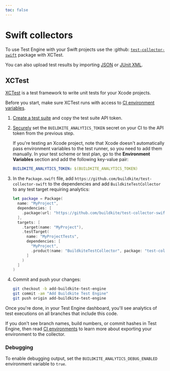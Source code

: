 ```yaml
---
toc: false
---
```


# Swift collectors

To use Test Engine with your Swift projects use the :github: [`test-collector-swift`](https://github.com/buildkite/test-collector-swift) package with XCTest.

You can also upload test results by importing [JSON](/docs/test-engine/importing-json) or [JUnit XML](/docs/test-engine/importing-junit-xml).

## XCTest

[XCTest](https://developer.apple.com/documentation/xctest) is a test framework to write unit tests for your Xcode projects.

Before you start, make sure XCTest runs with access to [CI environment variables](/docs/test-engine/ci-environments).

1. [Create a test suite](https://buildkite.com/docs/test-engine) and copy the test suite API token.

1. [Securely](/docs/pipelines/security/secrets/managing) set the `BUILDKITE_ANALYTICS_TOKEN` secret on your CI to the API token from the previous step.

    If you're testing an Xcode project, note that Xcode doesn't automatically pass environment variables to the test runner, so you need to add them manually.
    In your test scheme or test plan, go to the **Environment Variables** section and add the following key-value pair:

    ```yaml
    BUILDKITE_ANALYTICS_TOKEN: $(BUILDKITE_ANALYTICS_TOKEN)
     ```

1. In the `Package.swift` file, add `https://github.com/buildkite/test-collector-swift` to the dependencies and add `BuildkiteTestCollector` to any test target requiring analytics:

    ```swift
    let package = Package(
      name: "MyProject",
      dependencies: [
        .package(url: "https://github.com/buildkite/test-collector-swift", from: "0.3.0")
      ],
      targets: [
        .target(name: "MyProject"),
        .testTarget(
          name: "MyProjectTests",
          dependencies: [
            "MyProject",
            .product(name: "BuildkiteTestCollector", package: "test-collector-swift")
          ]
        )
      ]
    )
    ```

1. Commit and push your changes:

    ```bash
    git checkout -b add-buildkite-test-engine
    git commit -am "Add Buildkite Test Engine"
    git push origin add-buildkite-test-engine
    ```

Once you're done, in your Test Engine dashboard, you'll see analytics of test executions on all branches that include this code.

If you don't see branch names, build numbers, or commit hashes in Test Engine, then read [CI environments](/docs/test-engine/ci-environments) to learn more about exporting your environment to the collector.

### Debugging

To enable debugging output, set the `BUILDKITE_ANALYTICS_DEBUG_ENABLED` environment variable to `true`.
